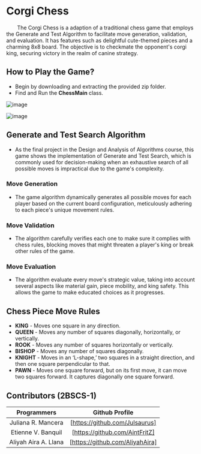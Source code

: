 # Corgi Chess
&emsp; &ensp; The Corgi Chess is a adaption of a traditional chess game that employs the Generate and Test Algorithm to facilitate move generation, validation, and evaluation. It has features such as delightful cute-themed pieces and a charming 8x8 board. The objective is to checkmate the opponent's corgi king, securing victory in the realm of canine strategy. <br>

## How to Play the Game?
+ Begin by downloading and extracting the provided zip folder.
+ Find and Run the **ChessMain** class. <br> 

![image](https://github.com/Julsaurus/Corgi-Chess/assets/133284711/57625ebc-b68a-4bf0-afab-37e8444136d1)
<br> 

![image](https://github.com/Julsaurus/Corgi-Chess/assets/133284711/f57571b8-ef2d-49e2-aa0b-e2cb7e72bbf6)
<br>

## Generate and Test Search Algorithm
 + As the final project in the Design and Analysis of Algorithms course, this game shows the implementation of Generate and Test Search, which is commonly used for decision-making when an exhaustive search of all possible moves is impractical due to the game's complexity.

### Move Generation 
 + The game algorithm dynamically generates all possible moves for each player based on the current board configuration, meticulously adhering to each piece's unique movement rules.
### Move Validation 
 + The algorithm carefully verifies each one to make sure it complies with chess rules, blocking moves that might threaten a player's king or break other rules of the game.
### Move Evaluation 
 + The algorithm evaluate every move's strategic value, taking into account several aspects like material gain, piece mobility, and king safety. This allows the game to make educated choices as it progresses.
   
## Chess Piece Move Rules 
  + **KING** - Moves one square in any direction.
  + **QUEEN** - Moves any number of squares diagonally, horizontally, or vertically.
  + **ROOK** - Moves any number of squares horizontally or vertically.
  + **BISHOP** - Moves any number of squares diagonally.
  + **KNIGHT** - Moves in an ‘L-shape,’ two squares in a straight direction, and then one square perpendicular to that.
  + **PAWN** - Moves one square forward, but on its first move, it can move two squares forward. It captures diagonally one square forward.

## Contributors (2BSCS-1)

Programmers            | Github Profile
:---:                  | :---:
Juliana R. Mancera     | [https://github.com/Julsaurus]
Etienne V. Banquil     | [https://github.com/AintFritZ]
Aliyah Aira A. Llana   | [https://github.com/AliyahAira]
